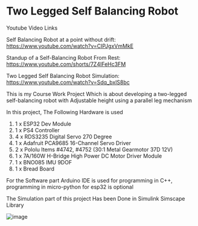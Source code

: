 # Two Legged Self Balancing Robot

Youtube Video Links 

Self Balancing Robot at a point without drift: https://www.youtube.com/watch?v=CIPJgxVmMkE

Standup of a Self-Balancing Robot From Rest: https://www.youtube.com/shorts/7Z4IFeHc3FM

Two Legged Self Balancing Robot Simulation: https://www.youtube.com/watch?v=Sdq_bxlS8bc

This is my Course Work Project Which is about developing a two-legged self-balancing robot with Adjustable height using a parallel leg mechanism

In this project, The Following Hardware is used

1. 1 x ESP32 Dev Module  
2. 1 x PS4 Controller
3. 4 x RDS3235 Digital Servo 270 Degree
4. 1 x Adafruit PCA9685 16-Channel Servo Driver
5. 2 x Pololu Items #4742, #4752 (30:1 Metal Gearmotor 37D 12V)
6. 1 x 7A/160W H-Bridge High Power DC Motor Driver Module
7. 1 x BNO085 IMU 9DOF
8. 1 x Bread Board

For the Software part Arduino IDE is used for programming in C++, programming in micro-python for esp32 is optional


The Simulation part of this project Has been Done in Simulink Simscape Library

![image](https://github.com/THUNDER2804/Two-Legged-Selfbalancing-robot/assets/60851162/999d5240-5018-4d86-bcae-ddf1a8e05dd9)

